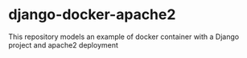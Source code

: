 # django-docker-apache2
This repository models an example of docker container with a Django project and apache2 deployment
